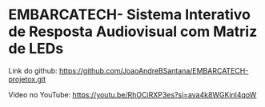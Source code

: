 # EMBARCATECH- Sistema Interativo de Resposta Audiovisual com Matriz de LEDs
Link do github:
https://github.com/JoaoAndreBSantana/EMBARCATECH-projetox.git

Vídeo no YouTube:
https://youtu.be/RhOCiRXP3es?si=ava4k8WGKjnl4qoW
